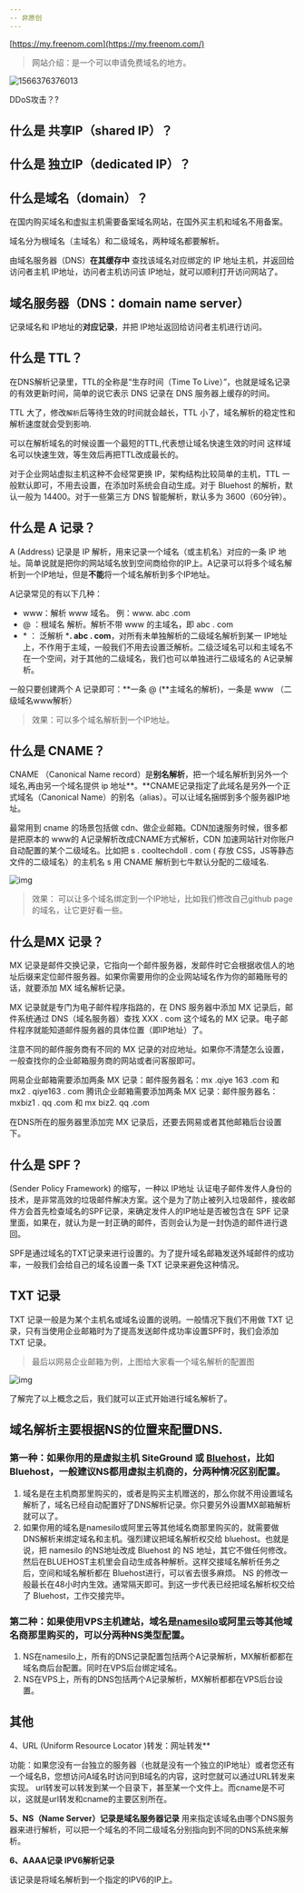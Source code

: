 ```yaml
---
-- 非原创
---
```




[https://my.freenom.com](https://my.freenom.com/)

> 网站介绍：是一个可以申请免费域名的地方。

![1566376376013](域名知识.assets/1566376376013.png)



DDoS攻击？?

## 什么是 共享IP（shared IP）？

## 什么是 独立IP（dedicated IP）？

## 什么是域名（domain）？

在国内购买域名和虚拟主机需要备案域名网站，在国外买主机和域名不用备案。

域名分为根域名（主域名）和二级域名，两种域名都要解析。

由域名服务器（DNS）**在其缓存中** 查找该域名对应绑定的 IP 地址主机，并返回给访问者主机 IP地址，访问者主机访问该 IP地址，就可以顺利打开访问网站了。

## 域名服务器（DNS：domain name server）

记录域名和 IP地址的**对应记录**，并把 IP地址返回给访问者主机进行访问。

## 什么是 TTL？

在DNS解析记录里，TTL的全称是“生存时间（Time To Live）”，也就是域名记录的有效更新时间，简单的说它表示 DNS 记录在 DNS 服务器上缓存的时间。

TTL 大了，修改`解析`后等待生效的时间就会越长，TTL 小了，域名解析的稳定性和解析速度就会受到影响.

可以在解析域名的时候设置一个最短的TTL,代表想让域名快速生效的时间 这样域名可以快速生效，等生效后再把TTL改成最长的。

对于企业网站虚拟主机这种不会经常更换 IP，架构结构比较简单的主机，TTL 一般默认即可，不用去设置，在添加时系统会自动生成。对于 Bluehost 的解析，默认一般为 14400。对于一些第三方 DNS 智能解析，默认多为 3600（60分钟）。



## 什么是 A 记录？

A (Address) 记录是 IP 解析，用来记录一个域名（或主机名）对应的一条 IP 地址。简单说就是把你的网站域名放到空间商给你的IP上。A记录可以将多个域名解析到一个IP地址，但是**不能**将一个域名解析到多个IP地址。

A记录常见的有以下几种：

- www：解析 www 域名。  例：www.  abc  .com
-   @   ：根域名 解析。解析不带 www 的主域名，即 abc . com
-    \*    ： 泛解析  ***.  abc . com**，对所有未单独解析的二级域名解析到某一 IP地址上，不作用于主域，一般我们不用去设置泛解析。二级泛域名可以和主域名不在一个空间，对于其他的二级域名，我们也可以单独进行二级域名的 A记录解析。

一般只要创建两个 A 记录即可：**一条 @ (**主域名的解析)，一条是 www （二级域名www解析）

> 效果：可以多个域名解析到一个IP地址。

## 什么是 CNAME？

CNAME （Canonical Name record）是**别名解析**，把一个域名解析到另外一个域名,再由另一个域名提供 ip 地址**。**CNAME记录指定了此域名是另外一个正式域名（Canonical Name）的别名（alias）。可以让域名捆绑到多个服务器IP地址。

最常用到 cname 的场景包括做 cdn、做企业邮箱。CDN加速服务时候，很多都是把原本的 www的 A记录解析改成CNAME方式解析，CDN 加速网站针对你账户自动配置的某个二级域名。比如把 s . cooltechdoll . com ( 存放 CSS，JS等静态文件的二级域名）的主机名 s 用 CNAME 解析到七牛默认分配的二级域名.



![img](域名知识.assets/v2-487b6267968899369a1a43b7a121b713_b.png)

> 效果： 可以让多个域名绑定到一个IP地址，比如我们修改自己github page的域名，让它更好看一些。



## 什么是MX 记录？

MX 记录是邮件交换记录，它指向一个邮件服务器，发邮件时它会根据收信人的地址后缀来定位邮件服务器。如果你需要用你的企业网站域名作为你的邮箱账号的话，就要添加 MX 域名解析记录。

MX 记录就是专门为电子邮件程序指路的，在 DNS 服务器中添加 MX 记录后，邮件系统通过 DNS（域名服务器）查找 XXX . com 这个域名的 MX 记录。电子邮件程序就能知道邮件服务器的具体位置（即IP地址）了。

注意不同的邮件服务商有不同的 MX 记录的对应地址。如果你不清楚怎么设置，一般查找你的企业邮箱服务商的网站或者问客服即可。

网易企业邮箱需要添加两条 MX 记录：邮件服务器名：mx .qiye 163 .com 和 mx2 . qiye163 . com
腾讯企业邮箱需要添加两条 MX 记录：邮件服务器名：mxbiz1 . qq .com 和 mx biz2. qq .com

在DNS所在的服务器里添加完 MX 记录后，还要去网易或者其他邮箱后台设置下。

## 什么是 SPF？

(Sender Policy Framework) 的缩写，一种以 IP地址 认证电子邮件发件人身份的技术，是非常高效的垃圾邮件解决方案。这个是为了防止被列入垃圾邮件，接收邮件方会首先检查域名的SPF记录，来确定发件人的IP地址是否被包含在 SPF 记录里面，如果在，就认为是一封正确的邮件，否则会认为是一封伪造的邮件进行退回。

SPF是通过域名的TXT记录来进行设置的。为了提升域名邮箱发送外域邮件的成功率，一般我们会给自己的域名设置一条 TXT 记录来避免这种情况。

## TXT 记录

TXT 记录一般是为某个主机名或域名设置的说明。一般情况下我们不用做 TXT 记录，只有当使用企业邮箱时为了提高发送邮件成功率设置SPF时，我们会添加 TXT 记录。

> 最后以网易企业邮箱为例，上图给大家看一个域名解析的配置图



![img](域名知识.assets/v2-841249ac8f6750f132f584f2b48987f3_b.jpg)



了解完了以上概念之后，我们就可以正式开始进行域名解析了。



## 域名解析主要根据NS的位置来配置DNS.

### 第一种：如果你用的是虚拟主机 SiteGround 或 [Bluehost](https://link.zhihu.com/?target=https%3A//www.cooltechdoll.com/how-to-start-a-wordpress-website-on-bluehost/)，比如 Bluehost，一般建议NS都用虚拟主机商的，分两种情况区别配置。

1. 域名是在主机商那里购买的，或者是购买主机赠送的，那么你就不用设置域名解析了，域名已经自动配置好了DNS解析记录。你只要另外设置MX邮箱解析就可以了。
2. 如果你用的域名是namesilo或阿里云等其他域名商那里购买的，就需要做DNS解析来绑定域名和主机。强烈建议把域名解析权交给 bluehost。也就是说，把 namesilo 的NS地址改成 Bluehost 的 NS 地址，其它不做任何修改。然后在BLUEHOST主机里会自动生成各种解析。这样交接域名解析任务之后，空间和域名解析都在 Bluehost进行，可以省去很多麻烦。 NS 的修改一般最长在48小时内生效。通常隔天即可。到这一步代表已经把域名解析权交给了 Bluehost，工作交接完毕。

### 第二种：如果使用VPS主机建站，域名是[namesilo](https://link.zhihu.com/?target=https%3A//www.cooltechdoll.com/namesilo-coupon/)或阿里云等其他域名商那里购买的，可以分两种NS类型配置。

1. NS在namesilo上，所有的DNS记录配置包括两个A记录解析，MX解析都都在域名商后台配置。同时在VPS后台绑定域名。
2. NS在VPS上，所有的DNS包括两个A记录解析，MX解析都都在VPS后台设置。

## 其他

4、URL (Uniform Resource Locator )转发：网址转发**

功能：如果您没有一台独立的服务器（也就是没有一个独立的IP地址）或者您还有一个域名B，您想访问A域名时访问到B域名的内容，这时您就可以通过URL转发来实现。 
url转发可以转发到某一个目录下，甚至某一个文件上。而cname是不可以，这就是url转发和cname的主要区别所在。

**5、NS（Name Server）记录是域名服务器记录**
用来指定该域名由哪个DNS服务器来进行解析，可以把一个域名的不同二级域名分别指向到不同的DNS系统来解析。

**6、AAAA记录 IPV6解析记录**

该记录是将域名解析到一个指定的IPV6的IP上。